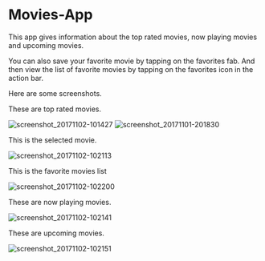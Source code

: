 # Movies-App
This app gives information about the top rated movies, now playing movies and upcoming movies.


You can also save your favorite movie by tapping on the favorites fab. And then view the list of favorite movies by tapping on the favorites icon in the action bar.

Here are some screenshots.


These are top rated movies.


![screenshot_20171102-101427](https://user-images.githubusercontent.com/25198226/32310973-1389835c-bfbc-11e7-87c7-c854f328027a.png)
![screenshot_20171101-201830](https://user-images.githubusercontent.com/25198226/32310972-132348e4-bfbc-11e7-8571-3de3b8cee3b4.png)


This is the selected movie.


![screenshot_20171102-102113](https://user-images.githubusercontent.com/25198226/32310974-13c43a74-bfbc-11e7-8e8f-4127c767fea3.png)


This is the favorite movies list


![screenshot_20171102-102200](https://user-images.githubusercontent.com/25198226/32310979-14dd1f48-bfbc-11e7-83bf-063ca81dca58.png)


These are now playing movies.


![screenshot_20171102-102141](https://user-images.githubusercontent.com/25198226/32310977-14403890-bfbc-11e7-83bf-3d4346c9f9a0.png)


These are upcoming movies.


![screenshot_20171102-102151](https://user-images.githubusercontent.com/25198226/32310978-149c0512-bfbc-11e7-9783-1a683b232686.png)

